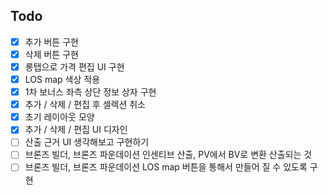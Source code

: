 ## Todo

- [x] 추가 버튼 구현
- [x] 삭제 버튼 구현
- [x] 롱탭으로 가격 편집 UI 구현
- [x] LOS map 색상 적용
- [x] 1차 보너스 좌측 상단 정보 상자 구현
- [x] 추가 / 삭제 / 편집 후 셀렉션 취소
- [x] 초기 레이아웃 모양
- [x] 추가 / 삭제 / 편집 UI 디자인
- [ ] 산출 근거 UI 생각해보고 구현하기
- [ ] 브론즈 빌더, 브론즈 파운데이션 인센티브 산출, PV에서 BV로 변환 산출되는 것
- [ ] 브론즈 빌더, 브론즈 파운데이션 LOS map 버튼을 통해서 만들어 질 수 있도록 구현
